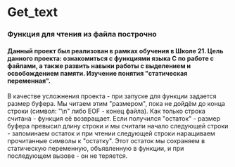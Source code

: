 # Get_text
### Функция для чтения из файла построчно
#### Данный проект был реализован в рамках обучения в Школе 21. Цель данного проекта: ознакомиться с функциями языка С по работе с файлами, а также развить навыки работы с выделением и освобождением памяти. Изучение понятия "статическая переменная".<br/>
В качестве усложнения проекта - при запуске для функции задается размер буфера. Мы читаем этим "размером", пока не дойдём до конца строки (символ: "\n" либо EOF - конец файла). Как только строка считана - функция её возвращает. Если получился "остаток" - размер буфера превысил длину строки и мы считали начало следующей строки - запоминаем остаток и при чтении следующей строки наращиваем прочитанные символы к "остатку". Этот остаток мы сохраняем в статическую переменную, объявленную в функции, и при последующем вызове - он не теряется. 
